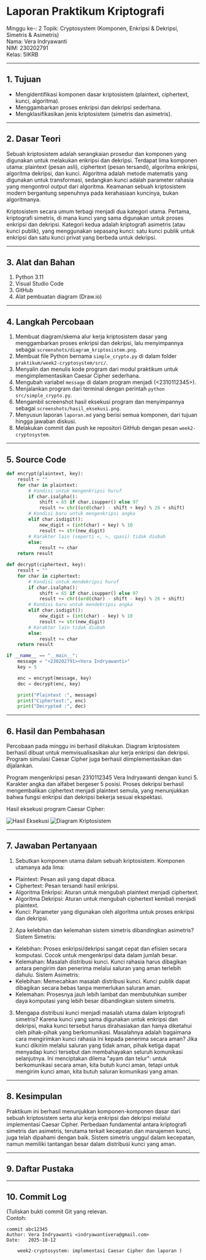 # Laporan Praktikum Kriptografi
Minggu ke-: 2 
Topik: Cryptosystem (Komponen, Enkripsi & Dekripsi, Simetris & Asimetris)  
Nama: Vera Indryawanti  
NIM: 230202791  
Kelas: 5IKRB  

---

## 1. Tujuan
- Mengidentifikasi komponen dasar kriptosistem (plaintext, ciphertext, kunci, algoritma).
- Menggambarkan proses enkripsi dan dekripsi sederhana.
- Mengklasifikasikan jenis kriptosistem (simetris dan asimetris).

---

## 2. Dasar Teori
Sebuah kriptosistem adalah serangkaian prosedur dan komponen yang digunakan untuk melakukan enkripsi dan dekripsi. Terdapat lima komponen utama: plaintext (pesan asli), ciphertext (pesan tersandi), algoritma enkripsi, algoritma dekripsi, dan kunci. Algoritma adalah metode matematis yang digunakan untuk transformasi, sedangkan kunci adalah parameter rahasia yang mengontrol output dari algoritma. Keamanan sebuah kriptosistem modern bergantung sepenuhnya pada kerahasiaan kuncinya, bukan algoritmanya.

Kriptosistem secara umum terbagi menjadi dua kategori utama. Pertama, kriptografi simetris, di mana kunci yang sama digunakan untuk proses enkripsi dan dekripsi. Kategori kedua adalah kriptografi asimetris (atau kunci publik), yang menggunakan sepasang kunci: satu kunci publik untuk enkripsi dan satu kunci privat yang berbeda untuk dekripsi.

---

## 3. Alat dan Bahan
1. Python 3.11
2. Visual Studio Code
3. GitHub
4. Alat pembuatan diagram (Draw.io)

---

## 4. Langkah Percobaan
1. Membuat diagram/skema alur kerja kriptosistem dasar yang menggambarkan proses enkripsi dan dekripsi, lalu menyimpannya sebagai `screenshots/diagram_kriptosistem.png`.
2. Membuat file Python bernama `simple_crypto.py` di dalam folder `praktikum/week2-cryptosystem/src/`.
3. Menyalin dan menulis kode program dari modul praktikum untuk mengimplementasikan Caesar Cipher sederhana.
4. Mengubah variabel `message` di dalam program menjadi <nim><nama> (<2310112345><Vera Indryawanti>).
5. Menjalankan program dari terminal dengan perintah `python src/simple_crypto.py`.
6. Mengambil screenshot hasil eksekusi program dan menyimpannya sebagai `screenshots/hasil_eksekusi.png`.
7. Menyusun laporan `laporan.md` yang berisi semua komponen, dari tujuan hingga jawaban diskusi.
8. Melakukan commit dan push ke repositori GitHub dengan pesan `week2-cryptosystem`.

---

## 5. Source Code
```python
def encrypt(plaintext, key):
    result = ""
    for char in plaintext:
        # Kondisi untuk mengenkripsi huruf
        if char.isalpha():
            shift = 65 if char.isupper() else 97
            result += chr((ord(char) - shift + key) % 26 + shift)
        # Kondisi baru untuk mengenkripsi angka
        elif char.isdigit():
            new_digit = (int(char) + key) % 10
            result += str(new_digit)
        # Karakter lain (seperti <, >, spasi) tidak diubah
        else:
            result += char
    return result

def decrypt(ciphertext, key):
    result = ""
    for char in ciphertext:
        # Kondisi untuk mendekripsi huruf
        if char.isalpha():
            shift = 65 if char.isupper() else 97
            result += chr((ord(char) - shift - key) % 26 + shift)
        # Kondisi baru untuk mendekripsi angka
        elif char.isdigit():
            new_digit = (int(char) - key) % 10
            result += str(new_digit)
        # Karakter lain tidak diubah
        else:
            result += char
    return result

if __name__ == "__main__":
    message = "<230202791><Vera Indryawanti>"
    key = 5

    enc = encrypt(message, key)
    dec = decrypt(enc, key)

    print("Plaintext :", message)
    print("Ciphertext:", enc)
    print("Decrypted :", dec)
```

---

## 6. Hasil dan Pembahasan 
Percobaan pada minggu ini berhasil dilakukan. Diagram kriptosistem berhasil dibuat untuk memvisualisasikan alur kerja enkripsi dan dekripsi. Program simulasi Caesar Cipher juga berhasil diimplementasikan dan dijalankan.

Program mengenkripsi pesan 2310112345 Vera Indryawanti dengan kunci 5. Karakter angka dan alfabet bergeser 5 posisi. Proses dekripsi berhasil mengembalikan ciphertext menjadi plaintext semula, yang menunjukkan bahwa fungsi enkripsi dan dekripsi bekerja sesuai ekspektasi.

Hasil eksekusi program Caesar Cipher:

![Hasil Eksekusi](/praktikum/week2-cryptosystem/Screenshot/hasil_eksekusi.png)
![Diagram Kriptosistem](/praktikum/week2-cryptosystem/Screenshot/diagram_kriptosistem.png)

---

## 7. Jawaban Pertanyaan
1. Sebutkan komponen utama dalam sebuah kriptosistem.
Komponen utamanya ada lima:
- Plaintext: Pesan asli yang dapat dibaca.
- Ciphertext: Pesan tersandi hasil enkripsi.
- Algoritma Enkripsi: Aturan untuk mengubah plaintext menjadi ciphertext.
- Algoritma Dekripsi: Aturan untuk mengubah ciphertext kembali menjadi plaintext.
- Kunci: Parameter yang digunakan oleh algoritma untuk proses enkripsi dan dekripsi.

2. Apa kelebihan dan kelemahan sistem simetris dibandingkan asimetris?
Sistem Simetris:
- Kelebihan: Proses enkripsi/dekripsi sangat cepat dan efisien secara komputasi. Cocok untuk mengenkripsi data dalam jumlah besar.
- Kelemahan: Masalah distribusi kunci. Kunci rahasia harus dibagikan antara pengirim dan penerima melalui saluran yang aman terlebih dahulu.
Sistem Asimetris:
- Kelebihan: Memecahkan masalah distribusi kunci. Kunci publik dapat dibagikan secara bebas tanpa memerlukan saluran aman.
- Kelemahan: Prosesnya jauh lebih lambat dan membutuhkan sumber daya komputasi yang lebih besar dibandingkan sistem simetris.

3. Mengapa distribusi kunci menjadi masalah utama dalam kriptografi simetris?
Karena kunci yang sama digunakan untuk enkripsi dan dekripsi, maka kunci tersebut harus dirahasiakan dan hanya diketahui oleh pihak-pihak yang berkomunikasi. Masalahnya adalah bagaimana cara mengirimkan kunci rahasia ini kepada penerima secara aman? Jika kunci dikirim melalui saluran yang tidak aman, pihak ketiga dapat menyadap kunci tersebut dan membahayakan seluruh komunikasi selanjutnya. Ini menciptakan dilema "ayam dan telur": untuk berkomunikasi secara aman, kita butuh kunci aman, tetapi untuk mengirim kunci aman, kita butuh saluran komunikasi yang aman.
---

## 8. Kesimpulan
Praktikum ini berhasil menunjukkan komponen-komponen dasar dari sebuah kriptosistem serta alur kerja enkripsi dan dekripsi melalui implementasi Caesar Cipher. Perbedaan fundamental antara kriptografi simetris dan asimetris, terutama terkait kecepatan dan manajemen kunci, juga telah dipahami dengan baik. Sistem simetris unggul dalam kecepatan, namun memiliki tantangan besar dalam distribusi kunci yang aman.

---

## 9. Daftar Pustaka


---

## 10. Commit Log
(Tuliskan bukti commit Git yang relevan.  
Contoh:
```
commit abc12345
Author: Vera Indryawanti <indryawantivera@gmail.com>
Date:   2025-10-12

    week2-cryptosystem: implementasi Caesar Cipher dan laporan )
```
